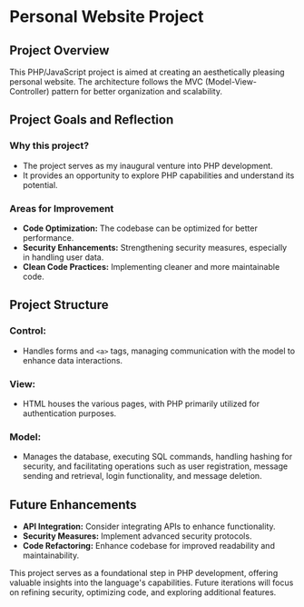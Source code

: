 # Personal Website Project

## Project Overview
This PHP/JavaScript project is aimed at creating an aesthetically pleasing personal website. The architecture follows the MVC (Model-View-Controller) pattern for better organization and scalability.

## Project Goals and Reflection
### Why this project?
- The project serves as my inaugural venture into PHP development.
- It provides an opportunity to explore PHP capabilities and understand its potential.

### Areas for Improvement
- **Code Optimization:** The codebase can be optimized for better performance.
- **Security Enhancements:** Strengthening security measures, especially in handling user data.
- **Clean Code Practices:** Implementing cleaner and more maintainable code.

## Project Structure
### Control:
- Handles forms and `<a>` tags, managing communication with the model to enhance data interactions.

### View:
- HTML houses the various pages, with PHP primarily utilized for authentication purposes.

### Model:
- Manages the database, executing SQL commands, handling hashing for security, and facilitating operations such as user registration, message sending and retrieval, login functionality, and message deletion.

## Future Enhancements
- **API Integration:** Consider integrating APIs to enhance functionality.
- **Security Measures:** Implement advanced security protocols.
- **Code Refactoring:** Enhance codebase for improved readability and maintainability.

This project serves as a foundational step in PHP development, offering valuable insights into the language's capabilities. Future iterations will focus on refining security, optimizing code, and exploring additional features.
